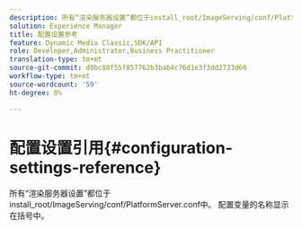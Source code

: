 ```yaml
---
description: 所有“渲染服务器设置”都位于install_root/ImageServing/conf/PlatformServer.conf中。 配置变量的名称显示在括号中。
solution: Experience Manager
title: 配置设置参考
feature: Dynamic Media Classic,SDK/API
role: Developer,Administrator,Business Practitioner
translation-type: tm+mt
source-git-commit: d0bc88f55f857762b3bab4c76d1e3f3dd2733d60
workflow-type: tm+mt
source-wordcount: '59'
ht-degree: 0%

---
```



# 配置设置引用{#configuration-settings-reference}

所有“渲染服务器设置”都位于install_root/ImageServing/conf/PlatformServer.conf中。 配置变量的名称显示在括号中。

